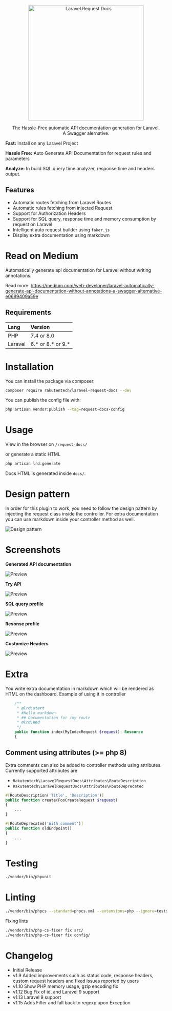 <p align="center">
  <a href="https://github.com/rakutentech/laravel-request-docs">
    <img alt="Laravel Request Docs" src="https://imgur.com/9eDTUaI.png" width="360">
  </a>
</p>

<p align="center">
  The Hassle-Free automatic API documentation generation for Laravel. <br>
  A Swagger alernative.
</p>

**Fast:** Install on any Laravel Project

**Hassle Free:** Auto Generate API Documentation for request rules and parameters

**Analyze:** In build SQL query time analyzer, response time and headers output.

## Features

- Automatic routes fetching from Laravel Routes
- Automatic rules fetching from injected Request
- Support for Authorization Headers
- Support for SQL query, response time and memory consumption by request on Laravel
- Intelligent auto request builder using ``faker.js``
- Display extra documentation using markdown
# Read on Medium

Automatically generate api documentation for Laravel without writing annotations.

Read more: https://medium.com/web-developer/laravel-automatically-generate-api-documentation-without-annotations-a-swagger-alternative-e0699409a59e

## Requirements

| Lang    | Version           |
| :------ | :---------------- |
| PHP     | 7.4 or 8.0        |
| Laravel | 6.* or 8.* or 9.* |

# Installation

You can install the package via composer:

```bash
composer require rakutentech/laravel-request-docs --dev
```


You can publish the config file with:

```bash
php artisan vendor:publish --tag=request-docs-config
```

# Usage

View in the browser on ``/request-docs/``

or generate a static HTML

```php
php artisan lrd:generate
```

Docs HTML is generated inside ``docs/``.

# Design pattern

In order for this plugin to work, you need to follow the design pattern by injecting the request class inside the controller.
For extra documentation you can use markdown inside your controller method as well.

![Design pattern](https://imgur.com/yXjq3jp.png)

# Screenshots

**Generated API documentation**

![Preview](https://imgur.com/8DvBBhs.png)

**Try API**

![Preview](https://imgur.com/kcKVSzm.png)

**SQL query profile**

![Preview](https://imgur.com/y8jT3jj.png)

**Resonse profile**

![Preview](https://imgur.com/U0Je956.png)

**Customize Headers**

![Preview](https://imgur.com/5ydtRd8.png)


# Extra

You write extra documentation in markdown which will be rendered as HTML on the dashboard.
Example of using it in controller

```php
    /**
     * @lrd:start
     * #Hello markdown
     * ## Documentation for /my route
     * @lrd:end
     */
    public function index(MyIndexRequest $request): Resource
    {
```

## Comment using attributes (>= php 8)
Extra comments can also be added to controller methods using attributes. Currently supported attributes are
- `Rakutentech\LaravelRequestDocs\Attributes\RouteDescription`
- `Rakutentech\LaravelRequestDocs\Attributes\RouteDeprecated`

```php
#[RouteDescription('Title', 'Description')]
public function create(FooCreateRequest $request)
{
    ...
}

#[RouteDeprecated('With comment')]
public function oldEndpoint()
{
    ...
}
```

# Testing

```bash
./vendor/bin/phpunit
```

# Linting

```bash
./vendor/bin/phpcs --standard=phpcs.xml --extensions=php --ignore=tests/migrations config/ src/
```

Fixing lints

```bash
./vendor/bin/php-cs-fixer fix src/
./vendor/bin/php-cs-fixer fix config/
```

# Changelog

- Initial Release
- v1.9 Added improvements such as status code, response headers, custom request headers and fixed issues reported by users
- v1.10 Show PHP memory usage, gzip encoding fix
- v1.12 Bug Fix of id, and Laravel 9 support
- v1.13 Laravel 9 support
- v1.15 Adds Filter and fall back to regexp upon Exception

